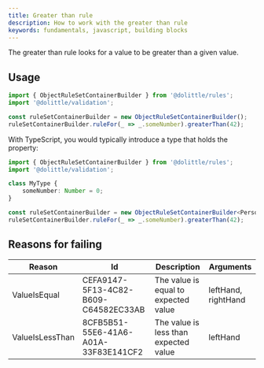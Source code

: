 ```yaml
---
title: Greater than rule
description: How to work with the greater than rule
keywords: fundamentals, javascript, building blocks
---
```

The greater than rule looks for a value to be greater than a given value.

## Usage

```javascript
import { ObjectRuleSetContainerBuilder } from '@dolittle/rules';
import '@dolittle/validation';

const ruleSetContainerBuilder = new ObjectRuleSetContainerBuilder();
ruleSetContainerBuilder.ruleFor(_ => _.someNumber).greaterThan(42);
```

With TypeScript, you would typically introduce a type that holds the property:

```typescript
import { ObjectRuleSetContainerBuilder } from '@dolittle/rules';
import '@dolittle/validation';

class MyType {
    someNumber: Number = 0;
}

const ruleSetContainerBuilder = new ObjectRuleSetContainerBuilder<Person>();
ruleSetContainerBuilder.ruleFor(_ => _.someNumber).greaterThan(42);
```

## Reasons for failing

| Reason | Id | Description | Arguments |
| ------ | -- | ----------- | --------- |
| ValueIsEqual | CEFA9147-5F13-4C82-B609-C64582EC33AB | The value is equal to expected value | leftHand, rightHand |
| ValueIsLessThan | 8CFB5B51-55E6-41A6-A01A-33F83E141CF2 | The value is less than expected value | leftHand |
